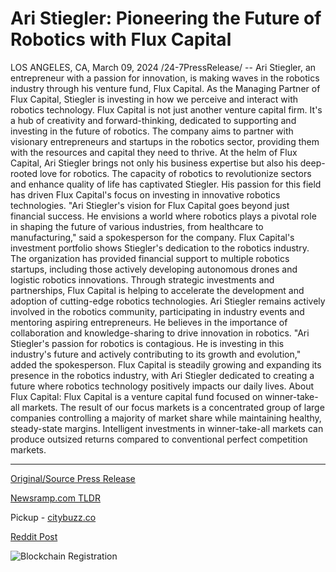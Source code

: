 # Ari Stiegler: Pioneering the Future of Robotics with Flux Capital

LOS ANGELES, CA, March 09, 2024 /24-7PressRelease/ -- Ari Stiegler, an entrepreneur with a passion for innovation, is making waves in the robotics industry through his venture fund, Flux Capital. As the Managing Partner of Flux Capital, Stiegler is investing in how we perceive and interact with robotics technology.  Flux Capital is not just another venture capital firm. It's a hub of creativity and forward-thinking, dedicated to supporting and investing in the future of robotics. The company aims to partner with visionary entrepreneurs and startups in the robotics sector, providing them with the resources and capital they need to thrive.  At the helm of Flux Capital, Ari Stiegler brings not only his business expertise but also his deep-rooted love for robotics. The capacity of robotics to revolutionize sectors and enhance quality of life has captivated Stiegler. His passion for this field has driven Flux Capital's focus on investing in innovative robotics technologies.  "Ari Stiegler's vision for Flux Capital goes beyond just financial success. He envisions a world where robotics plays a pivotal role in shaping the future of various industries, from healthcare to manufacturing," said a spokesperson for the company.  Flux Capital's investment portfolio shows Stiegler's dedication to the robotics industry. The organization has provided financial support to multiple robotics startups, including those actively developing autonomous drones and logistic robotics innovations. Through strategic investments and partnerships, Flux Capital is helping to accelerate the development and adoption of cutting-edge robotics technologies.  Ari Stiegler remains actively involved in the robotics community, participating in industry events and mentoring aspiring entrepreneurs. He believes in the importance of collaboration and knowledge-sharing to drive innovation in robotics.  "Ari Stiegler's passion for robotics is contagious. He is investing in this industry's future and actively contributing to its growth and evolution," added the spokesperson. Flux Capital is steadily growing and expanding its presence in the robotics industry, with Ari Stiegler dedicated to creating a future where robotics technology positively impacts our daily lives.   About Flux Capital:  Flux Capital is a venture capital fund focused on winner-take-all markets. The result of our focus markets is a concentrated group of large companies controlling a majority of market share while maintaining healthy, steady-state margins. Intelligent investments in winner-take-all markets can produce outsized returns compared to conventional perfect competition markets. 

---

[Original/Source Press Release](https://www.24-7pressrelease.com/press-release/509159/ari-stiegler-pioneering-the-future-of-robotics-with-flux-capital)
                    

[Newsramp.com TLDR](https://newsramp.com/curated-news/entrepreneur-ari-stiegler-s-flux-capital-invests-in-future-of-robotics/9dfc364682b3a2c174f5bdcd05122513) 


Pickup - [citybuzz.co](https://citybuzz.co/2024/03/09/ari-stiegler-shaping-the-future-of-robotics-with-flux-capital)
 



[Reddit Post](https://www.reddit.com/r/newsramp/comments/1bbh0yp/entrepreneur_ari_stieglers_flux_capital_invests/) 



![Blockchain Registration](https://cdn.newsramp.app/24-7PressRelease/qrcode/243/10/taroCQ4z.webp)